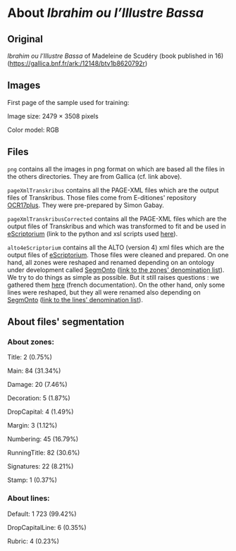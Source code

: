 # About _Ibrahim ou l’Illustre Bassa_ 

## Original
_Ibrahim ou l’Illustre Bassa_ of Madeleine de Scudéry (book published in 16) (https://gallica.bnf.fr/ark:/12148/btv1b8620792r)

## Images
First page of the sample used for training:

Image size: 2479 × 3508 pixels

Color model: RGB

## Files
``png`` contains all the images in png format on which are based all the files in the others directories. They are from Gallica (cf. link above).

``pageXmlTranskribus`` contains all the PAGE-XML files which are the output files of Transkribus. Those files come from E-ditiones' repository [OCR17plus](https://github.com/e-ditiones/OCR17plus). They were pre-prepared by Simon Gabay.

``pageXmlTranskribusCorrected`` contains all the PAGE-XML files which are the output files of Transkribus and which was transformed to fit and be used in [eScriptorium](http://traces6.paris.inria.fr/) (link to the python and xsl scripts used [here](https://github.com/Heresta/BAO_Stage_DH_ENS_2021/tree/main/CorrectionPageXMLeScriptorium)).

``alto4eScriptorium`` contains all the ALTO (version 4) xml files which are the output files of [eScriptorium](http://traces6.paris.inria.fr/). Those files were cleaned and prepared. On one hand, all zones were reshaped and renamed depending on an ontology under development called [SegmOnto](https://github.com/SegmOnto) ([link to the zones' denomination list](https://github.com/SegmOnto/examples/tree/main/zones)). We try to do things as simple as possible. But it still raises questions : we gathered them [here](https://github.com/Heresta/BAO_Stage_DH_ENS_2021/tree/main/problemesSegmentation) (french documentation). On the other hand, only some lines were reshaped, but they all were renamed also depending on [SegmOnto](https://github.com/SegmOnto) ([link to the lines' denomination list](https://github.com/SegmOnto/examples/tree/main/lines)).

## About files' segmentation

### About zones:

Title: 2 (0.75%)

Main: 84 (31.34%)

Damage: 20 (7.46%)

Decoration: 5 (1.87%)

DropCapital: 4 (1.49%)

Margin: 3 (1.12%)

Numbering: 45 (16.79%)

RunningTitle: 82 (30.6%)

Signatures: 22 (8.21%)

Stamp: 1 (0.37%)

### About lines:

Default: 1 723 (99.42%)

DropCapitalLine: 6 (0.35%)

Rubric: 4 (0.23%)
